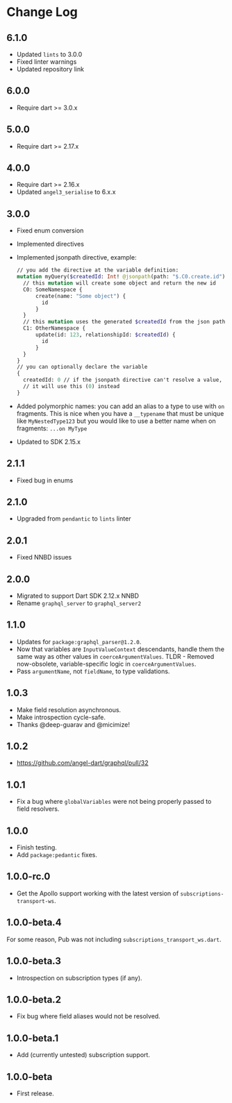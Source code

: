 # Change Log

## 6.1.0

* Updated `lints` to 3.0.0
* Fixed linter warnings
* Updated repository link

## 6.0.0

* Require dart >= 3.0.x

## 5.0.0

* Require dart >= 2.17.x

## 4.0.0

* Require dart >= 2.16.x
* Updated `angel3_serialise` to 6.x.x

## 3.0.0

* Fixed enum conversion
* Implemented directives
* Implemented jsonpath directive, example:

  ```graphql
  // you add the directive at the variable definition:
  mutation myQuery($createdId: Int! @jsonpath(path: "$.C0.create.id")) {
    // this mutation will create some object and return the new id
    C0: SomeNamespace {
        create(name: "Some object") {
          id
        }
    }
    // this mutation uses the generated $createdId from the json path directive
    C1: OtherNamespace {
        update(id: 123, relationshipId: $createdId) {
          id
        }
    }
  }
  // you can optionally declare the variable
  {
    createdId: 0 // if the jsonpath directive can't resolve a value, 
    // it will use this (0) instead
  }
  ```

* Added polymorphic names: you can add an alias to a type to use with `on` fragments. This is nice when you have a `__typename` that must be unique like `MyNestedType123` but you would like to use a better name when on fragments: `...on MyType`  
* Updated to SDK 2.15.x

## 2.1.1

* Fixed bug in enums

## 2.1.0

* Upgraded from `pendantic` to `lints` linter

## 2.0.1

* Fixed NNBD issues

## 2.0.0

* Migrated to support Dart SDK 2.12.x NNBD
* Rename `graphql_server` to `graphql_server2`

## 1.1.0

* Updates for `package:graphql_parser@1.2.0`.
* Now that variables are `InputValueContext` descendants, handle them the
same way as other values in `coerceArgumentValues`. TLDR - Removed
now-obsolete, variable-specific logic in `coerceArgumentValues`.
* Pass `argumentName`, not `fieldName`, to type validations.

## 1.0.3

* Make field resolution asynchronous.
* Make introspection cycle-safe.
* Thanks @deep-guarav and @micimize!

## 1.0.2

* <https://github.com/angel-dart/graphql/pull/32>

## 1.0.1

* Fix a bug where `globalVariables` were not being properly passed
to field resolvers.

## 1.0.0

* Finish testing.
* Add `package:pedantic` fixes.

## 1.0.0-rc.0

* Get the Apollo support working with the latest version of `subscriptions-transport-ws`.

## 1.0.0-beta.4

For some reason, Pub was not including `subscriptions_transport_ws.dart`.

## 1.0.0-beta.3

* Introspection on subscription types (if any).

## 1.0.0-beta.2

* Fix bug where field aliases would not be resolved.

## 1.0.0-beta.1

* Add (currently untested) subscription support.

## 1.0.0-beta

* First release.
